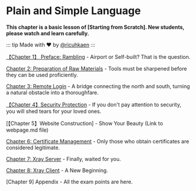 # Plain and Simple Language

**This chapter is a basic lesson of [Starting from Scratch]. New students, please watch and learn carefully.**

::: tip
Made with ❤️ by [@ricuhkaen](https://github.com/ricuhkaen)
:::

[【Chapter 1】 Preface: Rambling](./ch01-preface.md) - Airport or Self-built? That is the question.

[Chapter 2: Preparation of Raw Materials](./ch02-preparation.md) - Tools must be sharpened before they can be used proficiently.

[Chapter 3: Remote Login](./ch03-ssh.md) - A bridge connecting the north and south, turning a natural obstacle into a thoroughfare.

[【Chapter 4】Security Protection](./ch04-security.md) - If you don't pay attention to security, you will shed tears for your loved ones.

[【Chapter 5】Website Construction] - Show Your Beauty (Link to webpage.md file)

[Chapter 6: Certificate Management](./ch06-certificates.md) - Only those who obtain certificates are considered legitimate.

[Chapter 7: Xray Server](./ch07-xray-server.md) - Finally, waited for you.

[Chapter 8: Xray Client](./ch08-xray-clients.md) - A New Beginning.

[Chapter 9] Appendix - All the exam points are here.
